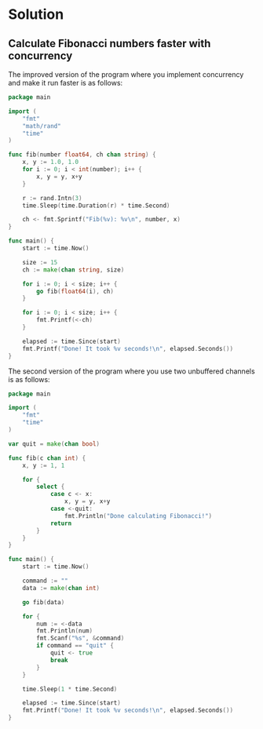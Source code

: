 # Solution

## Calculate Fibonacci numbers faster with concurrency

The improved version of the program where you implement concurrency and make it run faster is as follows:

```go
package main

import (
    "fmt"
    "math/rand"
    "time"
)

func fib(number float64, ch chan string) {
    x, y := 1.0, 1.0
    for i := 0; i < int(number); i++ {
        x, y = y, x+y
    }

    r := rand.Intn(3)
    time.Sleep(time.Duration(r) * time.Second)

    ch <- fmt.Sprintf("Fib(%v): %v\n", number, x)
}

func main() {
    start := time.Now()

    size := 15
    ch := make(chan string, size)

    for i := 0; i < size; i++ {
        go fib(float64(i), ch)
    }

    for i := 0; i < size; i++ {
        fmt.Printf(<-ch)
    }

    elapsed := time.Since(start)
    fmt.Printf("Done! It took %v seconds!\n", elapsed.Seconds())
}
```

The second version of the program where you use two unbuffered channels is as follows:

```go
package main

import (
    "fmt"
    "time"
)

var quit = make(chan bool)

func fib(c chan int) {
    x, y := 1, 1

    for {
        select {
            case c <- x:
                x, y = y, x+y
            case <-quit:
                fmt.Println("Done calculating Fibonacci!")
            return
        }
    }
}

func main() {
    start := time.Now()

    command := ""
    data := make(chan int)

    go fib(data)

    for {
        num := <-data
        fmt.Println(num)
        fmt.Scanf("%s", &command)
        if command == "quit" {
            quit <- true
            break
        }
    }

    time.Sleep(1 * time.Second)

    elapsed := time.Since(start)
    fmt.Printf("Done! It took %v seconds!\n", elapsed.Seconds())
}
```
